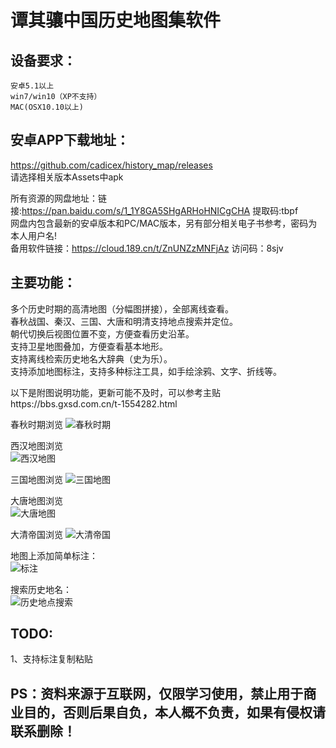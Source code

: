 谭其骧中国历史地图集软件  
=======================

设备要求：  
---------
    安卓5.1以上  
    win7/win10（XP不支持）  
    MAC(OSX10.10以上)  

安卓APP下载地址： 
----------------
  https://github.com/cadicex/history_map/releases  
  请选择相关版本Assets中apk
  
  所有资源的网盘地址：链接:https://pan.baidu.com/s/1_1Y8GA5SHgARHoHNICgCHA 提取码:tbpf  
  网盘内包含最新的安卓版本和PC/MAC版本，另有部分相关电子书参考，密码为本人用户名!   
  备用软件链接：https://cloud.189.cn/t/ZnUNZzMNFjAz 访问码：8sjv  

主要功能：  
---------
  多个历史时期的高清地图（分幅图拼接），全部离线查看。  
  春秋战国、秦汉、三国、大唐和明清支持地点搜索并定位。  
  朝代切换后视图位置不变，方便查看历史沿革。  
  支持卫星地图叠加，方便查看基本地形。  
  支持离线检索历史地名大辞典（史为乐）。  
  支持添加地图标注，支持多种标注工具，如手绘涂鸦、文字、折线等。  

  以下是附图说明功能，更新可能不及时，可以参考主贴https://bbs.gxsd.com.cn/t-1554282.html   
    
  春秋时期浏览
  ![春秋时期](https://github.com/cadicex/history_map/blob/master/preview/chunqiu.jpg)  
  
  西汉地图浏览  
  ![西汉地图](https://github.com/cadicex/history_map/blob/master/preview/xihan.jpg)  

  三国地图浏览 
  ![三国地图](https://github.com/cadicex/history_map/blob/master/preview/sanguo.jpg)  
  
  大唐地图浏览  
  ![大唐地图](https://github.com/cadicex/history_map/blob/master/preview/tang.jpg)
  
  大清帝国浏览
  ![大清帝国](https://github.com/cadicex/history_map/blob/master/preview/qing.jpg)  
  
  地图上添加简单标注：    
  ![标注](https://github.com/cadicex/history_map/blob/master/%E7%AE%80%E5%8D%95%E6%B6%82%E9%B8%A6.jpg)  
    
  搜索历史地名：  
  ![历史地点搜索](https://github.com/cadicex/history_map/blob/master/%E6%90%9C%E7%B4%A2%E8%8D%86%E5%B7%9E.jpg)  

TODO:     
----
  1、支持标注复制粘贴  

PS：资料来源于互联网，仅限学习使用，禁止用于商业目的，否则后果自负，本人概不负责，如果有侵权请联系删除！  
-----------
